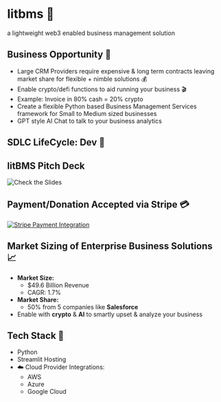 
# litbms 🚀
a lightweight web3 enabled business management solution

## Business Opportunity 💸
- Large CRM Providers require expensive & long term contracts leaving market share for flexible + nimble solutions 💰
- Enable crypto/defi functions to aid running your business 🎬
- Example: Invoice in 80% cash = 20% crypto
- Create a flexible Python based Business Management Services framework for Small to Medium sized businesses
- GPT style AI Chat to talk to your business analytics

## SDLC LifeCycle: Dev 🚝 

## litBMS Pitch Deck
![Check the Slides](https://docs.google.com/presentation/d/1gqS42Yrv5wHzMGiAsbvt3cQdgK1FHPoU/edit?usp=drive_link&ouid=115467748136356520422&rtpof=true&sd=true)

## Payment/Donation Accepted via Stripe	💳

[![Stripe Payment Integration](https://img.shields.io/badge/Stripe-Payment%20Integration-blue?style=for-the-badge)](https://buy.stripe.com/test_28o7vCedu9ZgggM9AD)


## Market Sizing of Enterprise Business Solutions 📈
- **Market Size:**
  - $49.6 Billion Revenue
  - CAGR: 1.7%
- **Market Share:**
  - 50% from 5 companies like **Salesforce**
- Enable with **crypto** & **AI** to smartly upset & analyze your business

## Tech Stack 📡
- Python
- Streamlit Hosting
- ☁️ Cloud Provider Integrations:
  - AWS 
  - Azure 
  - Google Cloud

